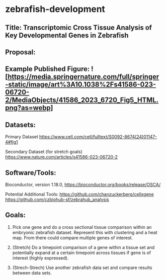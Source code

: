 # zebrafish-development

## Title: Transcriptomic Cross Tissue Analysis of Key Developmental Genes in Zebrafish

## Proposal:



## Example Published Figure: ![https://media.springernature.com/full/springer-static/image/art%3A10.1038%2Fs41586-023-06720-2/MediaObjects/41586_2023_6720_Fig5_HTML.png?as=webp]

## Datasets: 

Primary Dataset https://www.cell.com/cell/fulltext/S0092-8674(24)01147-4#fig1 

Secondary Dataset (for stretch goals) https://www.nature.com/articles/s41586-023-06720-2 

## Software/Tools:

Bioconductor, version 1.18.0, https://bioconductor.org/books/release/OSCA/

Potential Additional Tools:
https://github.com/chanzuckerberg/cellxgene 
https://github.com/czbiohub-sf/zebrahub_analysis

## Goals: 

1) Pick one gene and do a cross sectional tissue comparison within an embryonic zebrafish dataset. Represent this with clustering and a heat map. From there could compare multiple genes of interest.

2) (Stretch) Do a timepoint comparison of a gene within a tissue set and potentially expand at a certain timepoint across tissues if gene is of interest (highly expressed).

3) (Strech-Strech) Use another zebrafish data set and compare results between data sets.
